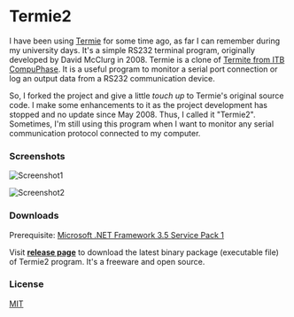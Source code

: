 # Termie2

I have been using [Termie](http://termie.sourceforge.net/) for some time ago, as far I can remember during my university days. It's a simple RS232 terminal program, originally developed by David McClurg in 2008. Termie is a clone of [Termite from ITB CompuPhase](http://www.compuphase.com/software_termite.htm). It is a useful program to monitor a serial port connection or log an output data from a RS232 communication device.

So, I forked the project and give a little _touch up_ to Termie's original source code. I make some enhancements to it as the project development has stopped and no update since May 2008. Thus, I called it "Termie2". Sometimes, I'm still using this program when I want to monitor any serial communication protocol connected to my computer.

### Screenshots

![Screenshot1](http://i.imgur.com/WKP3PBr.png)

![Screenshot2](http://i.imgur.com/3M6qfHr.png)

### Downloads

Prerequisite: [Microsoft .NET Framework 3.5 Service Pack 1](https://www.microsoft.com/en-us/download/details.aspx?id=22)

Visit [**release page**](https://github.com/heiswayi/Termie2/releases) to download the latest binary package (executable file) of Termie2 program. It's a freeware and open source.

### License

[MIT](LICENSE.md)
